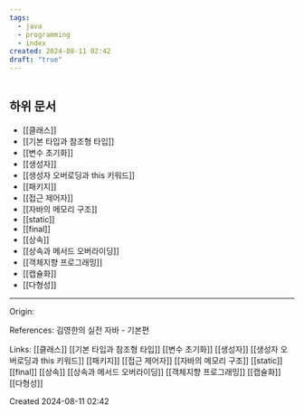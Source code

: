 ```yaml
---
tags:
  - java
  - programming
  - index
created: 2024-08-11 02:42
draft: "true"
---
```

```table-of-contents
```

## 하위 문서

- [[클래스]]
- [[기본 타입과 참조형 타입]]
- [[변수 초기화]]
- [[생성자]]
- [[생성자 오버로딩과 this 키워드]]
- [[패키지]]
- [[접근 제어자]]
- [[자바의 메모리 구조]]
- [[static]]
- [[final]]
- [[상속]]
- [[상속과 메서드 오버라이딩]]
- [[객체지향 프로그래밍]]
- [[캡슐화]]
- [[다형성]]

---
Origin:

References: 김영한의 실전 자바 - 기본편

Links: [[클래스]] [[기본 타입과 참조형 타입]] [[변수 초기화]] [[생성자]] [[생성자 오버로딩과 this 키워드]] [[패키지]] [[접근 제어자]] [[자바의 메모리 구조]] [[static]] [[final]] [[상속]] [[상속과 메서드 오버라이딩]] [[객체지향 프로그래밍]] [[캡슐화]] [[다형성]]

Created 2024-08-11 02:42